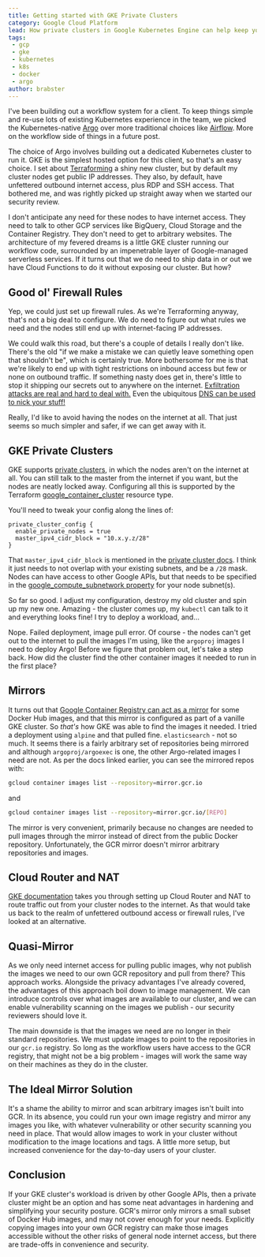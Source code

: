 ```yaml
---
title: Getting started with GKE Private Clusters
category: Google Cloud Platform
lead: How private clusters in Google Kubernetes Engine can help keep your data safe, the architectural options you have to keep your nodes away from the internet and the trade-offs you'll need to make.
tags:
 - gcp
 - gke
 - kubernetes
 - k8s
 - docker
 - argo
author: brabster
---
```


I've been building out a workflow system for a client.
To keep things simple and re-use lots of existing Kubernetes experience in the team,
we picked the Kubernetes-native [Argo](https://github.com/argoproj/argo)
over more traditional choices like [Airflow](https://airflow.apache.org/). More on the workflow side of things in a future post.

The choice of Argo involves building out a dedicated Kubernetes cluster to run it. GKE is the simplest hosted option for this client, so that's an easy choice. I set about [Terraforming](https://www.terraform.io/) a shiny new cluster, but by default my cluster nodes get public IP addresses. They also, by default, have unfettered outbound internet access, plus RDP and SSH access. That bothered me, and was rightly picked up straight away when we started our security review.

I don't anticipate any need for these nodes to have internet access. They need to talk to other GCP services like BigQuery, Cloud Storage and the Container Registry. They don't need to get to arbitrary websites. The architecture of my fevered dreams is a little GKE cluster running our workflow code, surrounded by an impenetrable layer of Google-managed serverless services. If it turns out that we do need to ship data in or out we have Cloud Functions to do it without exposing our cluster. But how?

## Good ol' Firewall Rules

Yep, we could just set up firewall rules. As we're Terraforming anyway, that's not a big deal to configure. We do need to figure out what rules we need and the nodes still end up with internet-facing IP addresses.

We could walk this road, but there's a couple of details I really don't like. There's the old "if we make a mistake we can quietly leave something open that shouldn't be", which is certainly true. More bothersome for me is that we're likely to end up with tight restrictions on inbound access but few or none on outbound traffic. If something nasty does get in, there's little to stop it shipping our secrets out to anywhere on the internet. [Exfiltration attacks are real and hard to deal with.](https://www.securityweek.com/why-does-data-exfiltration-remain-almost-unsolvable-challenge) Even the ubiquitous [DNS can be used to nick your stuff!](https://blogs.akamai.com/2017/09/introduction-to-dns-data-exfiltration.html)

Really, I'd like to avoid having the nodes on the internet at all. That just seems so much simpler and safer, if we can get away with it.

## GKE Private Clusters

GKE supports [private clusters](https://cloud.google.com/kubernetes-engine/docs/how-to/private-clusters), in which the nodes aren't on the internet at all. You can still talk to the master from the internet if you want, but the nodes are neatly locked away. Configuring all this is supported by the Terraform [google_container_cluster](https://www.terraform.io/docs/providers/google/r/container_cluster.html#private_cluster_config) resource type.

You'll need to tweak your config along the lines of:

```hcl
private_cluster_config {
  enable_private_nodes = true
  master_ipv4_cidr_block = "10.x.y.z/28"
}
```

That `master_ipv4_cidr_block` is mentioned in the [private cluster docs](https://cloud.google.com/kubernetes-engine/docs/how-to/private-clusters). I think it just needs to not overlap with your existing subnets, and be a `/28` mask. Nodes can have access to other Google APIs, but that needs to be specified in the [google_compute_subnetwork property](https://www.terraform.io/docs/providers/google/d/datasource_compute_subnetwork.html#private_ip_google_access) for your node subnet(s).

So far so good. I adjust my configuration, destroy my old cluster and spin up my new one. Amazing - the cluster comes up, my `kubectl` can talk to it and everything looks fine! I try to deploy a workload, and...

Nope. Failed deployment, image pull error. Of course - the nodes can't get out to the internet to pull the images I'm using, like the `argoproj` images I need to deploy Argo! Before we figure that problem out, let's take a step back. How did the cluster find the other container images it needed to run in the first place?

## Mirrors

It turns out that [Google Container Registry can act as a mirror](https://cloud.google.com/container-registry/docs/using-dockerhub-mirroring) for some Docker Hub images, and that this mirror is configured as part of a vanille GKE cluster. So *that's* how GKE was able to find the images it needed. I tried a deployment using `alpine` and that pulled fine. `elasticsearch` - not so much. It seems there is a fairly arbitrary set of repositories being mirrored and although `argoproj/argoexec` is one, the other Argo-related images I need are not. As per the docs linked earlier, you can see the mirrored repos with:

```bash
gcloud container images list --repository=mirror.gcr.io
```
and
```bash
gcloud container images list --repository=mirror.gcr.io/[REPO]
```

The mirror is very convenient, primarily because no changes are needed to pull images through the mirror instead of direct from the public Docker repository. Unfortunately, the GCR mirror doesn't mirror arbitrary repositories and images.

## Cloud Router and NAT

[GKE documentation](https://cloud.google.com/nat/docs/gke-example) takes you through setting up Cloud Router and NAT to route traffic out from your cluster nodes to the internet. As that would take us back to the realm of unfettered outbound access or firewall rules, I've looked at an alternative.

## Quasi-Mirror

As we only need internet access for pulling public images, why not publish the images we need to our own GCR repository and pull from there? This approach works. Alongside the privacy advantages I've already covered, the advantages of this approach boil down to image management. We can introduce controls over what images are available to our cluster, and we can enable vulnerability scanning on the images we publish - our security reviewers should love it.

The main downside is that the images we need are no longer in their standard repositories. We must update images to point to the repositories in our `gcr.io` registry. So long as the workflow users have access to the GCR registry, that might not be a big problem - images will work the same way on their machines as they do in the cluster.

## The Ideal Mirror Solution

It's a shame the ability to mirror and scan arbitrary images isn't built into GCR. In its absence, you could run your own image registry and mirror any images you like, with whatever vulnerability or other security scanning you need in place. That would allow images to work in your cluster without modification to the image locations and tags. A little more setup, but increased convenience for the day-to-day users of your cluster.

## Conclusion

If your GKE cluster's workload is driven by other Google APIs, then a private cluster might be an option and has some neat advantages in hardening and simplifying your security posture. GCR's mirror only mirrors a small subset of Docker Hub images, and may not cover enough for your needs. Explicitly copying images into your own GCR registry can make those images accessible without the other risks of general node internet access, but there are trade-offs in convenience and security.
